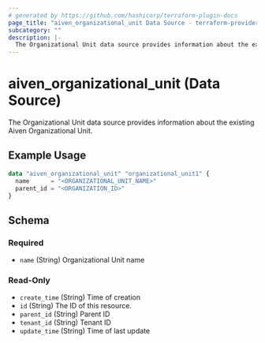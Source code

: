 ```yaml
---
# generated by https://github.com/hashicorp/terraform-plugin-docs
page_title: "aiven_organizational_unit Data Source - terraform-provider-aiven"
subcategory: ""
description: |-
  The Organizational Unit data source provides information about the existing Aiven Organizational Unit.
---
```


# aiven_organizational_unit (Data Source)

The Organizational Unit data source provides information about the existing Aiven Organizational Unit.

## Example Usage

```terraform
data "aiven_organizational_unit" "organizational_unit1" {
  name      = "<ORGANIZATIONAL_UNIT_NAME>"
  parent_id = "<ORGANIZATION_ID>"
}
```

<!-- schema generated by tfplugindocs -->
## Schema

### Required

- `name` (String) Organizational Unit name

### Read-Only

- `create_time` (String) Time of creation
- `id` (String) The ID of this resource.
- `parent_id` (String) Parent ID
- `tenant_id` (String) Tenant ID
- `update_time` (String) Time of last update


